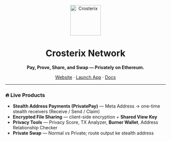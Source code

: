<p align="center">
  <img src="https://i.imgur.com/VjRaVrf.png" width="96" alt="Crosterix">
</p>

<h1 align="center">Crosterix Network</h1>
<p align="center"><b>Pay, Prove, Share, and Swap — Privately on Ethereum.</b></p>

<p align="center">
  <a href="https://crosterix.network">Website</a> ·
  <a href="https://app.crosterix.network">Launch App</a> ·
  <a href="https://docs.crosterix.network">Docs</a>
</p>

---

### 🔥 Live Products
- **Stealth Address Payments (PrivatePay)** — Meta Address → one-time stealth receivers (Receive / Send / Claim)
- **Encrypted File Sharing** — client-side encryption + **Shared View Key**
- **Privacy Tools** — Privacy Score, TX Analyzer, **Burner Wallet**, Address Relationship Checker
- **Private Swap** — Normal vs Private; route output ke stealth address 
